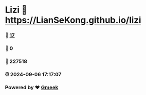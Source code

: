# Lizi :link: https://LianSeKong.github.io/lizi 
### :page_facing_up: [17](https://LianSeKong.github.io/lizi/tag.html) 
### :speech_balloon: 0 
### :hibiscus: 227518 
### :alarm_clock: 2024-09-06 17:17:07 
### Powered by :heart: [Gmeek](https://github.com/Meekdai/Gmeek)
